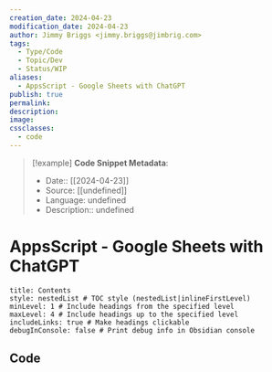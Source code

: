 ```yaml
---
creation_date: 2024-04-23
modification_date: 2024-04-23
author: Jimmy Briggs <jimmy.briggs@jimbrig.com>
tags:
  - Type/Code
  - Topic/Dev
  - Status/WIP
aliases:
  - AppsScript - Google Sheets with ChatGPT
publish: true
permalink:
description:
image:
cssclasses:
  - code
---
```


> [!example] **Code Snippet Metadata**:
> - Date:: [[2024-04-23]]
> - Source: [[undefined]]
> - Language: undefined
> - Description:: undefined

# AppsScript - Google Sheets with ChatGPT



```table-of-contents
title: Contents 
style: nestedList # TOC style (nestedList|inlineFirstLevel)
minLevel: 1 # Include headings from the specified level
maxLevel: 4 # Include headings up to the specified level
includeLinks: true # Make headings clickable
debugInConsole: false # Print debug info in Obsidian console
```

## Code


